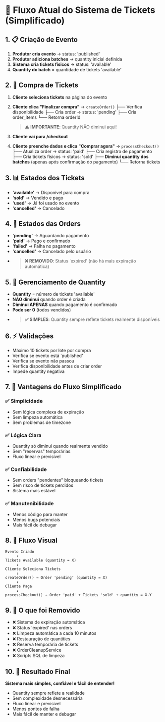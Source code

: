 # 🔄 Fluxo Atual do Sistema de Tickets (Simplificado)

## 1. 📋 Criação de Evento

1. **Produtor cria evento** → status: 'published'
2. **Produtor adiciona batches** → quantity inicial definida
3. **Sistema cria tickets físicos** → status: 'available'
4. **Quantity do batch** = quantidade de tickets 'available'

## 2. 🎫 Compra de Tickets

1. **Cliente seleciona tickets** na página do evento
2. **Cliente clica "Finalizar compra"** → `createOrder()`
   ├── Verifica disponibilidade
   ├── Cria order → status: 'pending'
   ├── Cria order_items
   └── Retorna orderId
   > **⚠️ IMPORTANTE**: Quantity NÃO diminui aqui!

3. **Cliente vai para /checkout**
4. **Cliente preenche dados e clica "Comprar agora"** → `processCheckout()`
   ├── Atualiza order → status: 'paid'
   ├── Cria registro de pagamento
   ├── Cria tickets físicos → status: 'sold'
   ├── **Diminui quantity dos batches** (apenas após confirmação do pagamento)
   └── Retorna tickets

## 3. 📊 Estados dos Tickets

- **'available'** → Disponível para compra
- **'sold'** → Vendido e pago
- **'used'** → Já foi usado no evento
- **'cancelled'** → Cancelado

## 4. 🛒 Estados das Orders

- **'pending'** → Aguardando pagamento
- **'paid'** → Pago e confirmado
- **'failed'** → Falha no pagamento
- **'cancelled'** → Cancelado pelo usuário
- > **❌ REMOVIDO**: Status 'expired' (não há mais expiração automática)

## 5. 🔢 Gerenciamento de Quantity

- **Quantity** = número de tickets 'available'
- **NÃO diminui** quando order é criada
- **Diminui APENAS** quando pagamento é confirmado
- **Pode ser 0** (todos vendidos)
- > **✅ SIMPLES**: Quantity sempre reflete tickets realmente disponíveis

## 6. ⚡ Validações

- Máximo 10 tickets por lote por compra
- Verifica se evento está 'published'
- Verifica se evento não passou
- Verifica disponibilidade antes de criar order
- Impede quantity negativa

## 7. 🎯 Vantagens do Fluxo Simplificado

### ✅ **Simplicidade**
- Sem lógica complexa de expiração
- Sem limpeza automática
- Sem problemas de timezone

### ✅ **Lógica Clara**
- Quantity só diminui quando realmente vendido
- Sem "reservas" temporárias
- Fluxo linear e previsível

### ✅ **Confiabilidade**
- Sem orders "pendentes" bloqueando tickets
- Sem risco de tickets perdidos
- Sistema mais estável

### ✅ **Manutenibilidade**
- Menos código para manter
- Menos bugs potenciais
- Mais fácil de debugar

## 8. 🔄 Fluxo Visual

```
Evento Criado
     ↓
Tickets Available (quantity = X)
     ↓
Cliente Seleciona Tickets
     ↓
createOrder() → Order 'pending' (quantity = X)
     ↓
Cliente Paga
     ↓
processCheckout() → Order 'paid' + Tickets 'sold' + quantity = X-Y
```

## 9. 🚫 O que foi Removido

- ❌ Sistema de expiração automática
- ❌ Status 'expired' nas orders
- ❌ Limpeza automática a cada 10 minutos
- ❌ Restauração de quantities
- ❌ Reserva temporária de tickets
- ❌ OrderCleanupService
- ❌ Scripts SQL de limpeza

## 10. 🎉 Resultado Final

**Sistema mais simples, confiável e fácil de entender!**

- Quantity sempre reflete a realidade
- Sem complexidade desnecessária
- Fluxo linear e previsível
- Menos pontos de falha
- Mais fácil de manter e debugar
